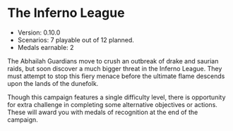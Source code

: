 # The Inferno League
* Version: 0.10.0
* Scenarios: 7 playable out of 12 planned.
* Medals earnable: 2

The Abhailah Guardians move to crush an outbreak of drake and saurian raids, but soon discover a much bigger threat in the Inferno League. They must attempt to stop this fiery menace before the ultimate flame descends upon the lands of the dunefolk.

Though this campaign features a single difficulty level, there is opportunity for extra challenge in completing some alternative objectives or actions. These will award you with medals of recognition at the end of the campaign.
